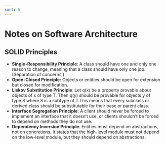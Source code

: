 ```yaml
---
sort: 5
---
```


# Notes on Software Architecture

## SOLID Principles

- **Single-Responsibility Principle**: A class should have one and only one reason to change, meaning that a class should have only one job. (Separation of concerns.)
- **Open-Closed Principle**: Objects or entities should be open for extension but closed for modification.
- **Liskov Substitution Principle**: Let q(x) be a property provable about objects of x of type T.
Then q(y) should be provable for objects y of type S where S is a subtype of T.This means that every subclass or derived class should be substitutable for their base or parent class.
- **Interface Segregation Principle**: A client should never be forced to implement an interface that it doesn’t use, or clients shouldn’t be forced to depend on methods they do not use.
- **Dependency Inversion Principle**: Entities must depend on abstractions, not on concretions. It states that the high-level module must not depend on the low-level module, but they should depend on abstractions.
